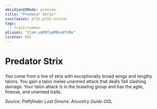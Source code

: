 ```yaml
---
obsidianUIMode: preview
title: "Predator Strix"
cssclasses: pf2e,pf2e-action
tags:
  - trait/common
aliases: "Item.uqRRfaaM8bvWfzNx"
license: OGL
---
```

# Predator Strix

### 






You come from a line of strix with exceptionally broad wings and lengthy talons. You gain a talon melee unarmed attack that deals 1d4 slashing damage. Your talon attack is in the brawling group and has the agile, finesse, and unarmed traits.

*Source: Pathfinder Lost Omens: Ancestry Guide*
*OGL*